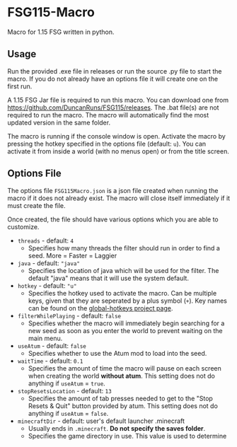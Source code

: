 # FSG115-Macro
 Macro for 1.15 FSG written in python.

## Usage

Run the provided .exe file in releases or run the source .py file to start the macro. If you do not already have an options file it will create one on the first run.

A 1.15 FSG Jar file is required to run this macro. You can download one from https://github.com/DuncanRuns/FSG115/releases. The .bat file(s) are not required to run the macro. The macro will automatically find the most updated version in the same folder.

The macro is running if the console window is open. Activate the macro by pressing the hotkey specified in the options file (default: `u`). You can activate it from inside a world (with no menus open) or from the title screen.

## Options File

The options file `FSG115Macro.json` is a json file created when running the macro if it does not already exist. The macro will close itself immediately if it must create the file.

Once created, the file should have various options which you are able to customize.

- `threads` - default: `4`
    - Specifies how many threads the filter should run in order to find a seed. More = Faster = Laggier
- `java` - default: `"java"`
    - Specifies the location of java which will be used for the filter. The default "java" means that it will use the system default.
- `hotkey` - default: `"u"`
    - Specifies the hotkey used to activate the macro. Can be multiple keys, given that they are seperated by a plus symbol (`+`). Key names can be found on the [global-hotkeys project page](https://pypi.org/project/global-hotkeys/).
- `filterWhilePlaying` - default: `false`
    - Specifies whether the macro will immediately begin searching for a new seed as soon as you enter the world to prevent waiting on the main menu.
- `useAtum` - default: `false`
    - Specifies whether to use the Atum mod to load into the seed.
- `waitTime` - default: `0.1`
    - Specifies the amount of time the macro will pause on each screen when creating the world **without atum**. This setting does not do anything if `useAtum` = `true`.
- `stopResetsLocation` - default: `13`
    - Specifies the amount of tab presses needed to get to the "Stop Resets & Quit" button provided by atum. This setting does not do anything if `useAtum` = `false`.
- `minecraftDir` - default: user's default launcher .minecraft
    - Usually ends in `.minecraft`. **Do not specify the saves folder**. 
    - Specifies the game directory in use. This value is used to determine 